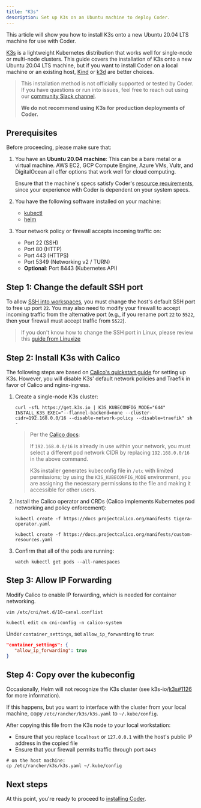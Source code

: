 ```yaml
---
title: "K3s"
description: Set up K3s on an Ubuntu machine to deploy Coder.
---
```


This article will show you how to install K3s onto a new Ubuntu 20.04 LTS
machine for use with Coder.

[K3s](https://k3s.io/) is a lightweight Kubernetes distribution that works well
for single-node or multi-node clusters. This guide covers the installation
of K3s onto a new Ubuntu 20.04 LTS machine, but if you want to install Coder on
a local machine or an existing host, [Kind](./kind.md) or [k3d](https://k3d.io/)
are better choices.

> This installation method is not officially supported or tested by Coder. If
> you have questions or run into issues, feel free to reach out using our
> [community Slack channel](https://cdr.co/join-community).
>
> **We do not recommend using K3s for production deployments of Coder.**

## Prerequisites

Before proceeding, please make sure that:

1. You have an **Ubuntu 20.04 machine**: This can be a bare metal or a virtual
   machine. AWS EC2, GCP Compute Engine, Azure VMs, Vultr,
   and DigitalOcean all offer options that work well for cloud computing.

   Ensure that the machine's specs satisfy
   Coder's [resource requirements](../requirements.md), since your experience
   with Coder is dependent on your system specs.

1. You have the following software installed on your machine:
   - [kubectl](https://kubernetes.io/docs/tasks/tools/install-kubectl-linux/)
   - [helm](https://helm.sh/docs/intro/install/)

1. Your network policy or firewall accepts incoming traffic on:
   - Port 22 (SSH)
   - Port 80 (HTTP)
   - Port 443 (HTTPS)
   - Port 5349 (Networking v2 / TURN)
   - **Optional**: Port 8443 (Kubernetes API)

## Step 1: Change the default SSH port

To allow [SSH into
workspaces](https://coder.com/docs/coder/v1.20/workspaces/ssh), you must change
the host's default SSH port to free up port `22`. You may also need to modify
your firewall to accept incoming traffic from the alternative port (e.g., if you
rename port `22` to `5522`, then your firewall must accept traffic from `5522`).

> If you don't know how to change the SSH port in Linux, please review this
> [guide from Linuxize](https://linuxize.com/post/how-to-change-ssh-port-in-linux/)

## Step 2: Install K3s with Calico

The following steps are based on [Calico's quickstart
guide](https://docs.projectcalico.org/getting-started/kubernetes/k3s/quickstart)
for setting up K3s. However, you will disable K3s' default network policies and
Traefik in favor of Calico and nginx-ingress.

1. Create a single-node K3s cluster:

   ```console
   curl -sfL https://get.k3s.io | K3S_KUBECONFIG_MODE="644" INSTALL_K3S_EXEC="--flannel-backend=none --cluster-cidr=192.168.0.0/16 --disable-network-policy --disable=traefik" sh -
   ```

   > Per the [Calico
   > docs](https://docs.projectcalico.org/getting-started/kubernetes/k3s/quickstart):
   >
   > If `192.168.0.0/16` is already in use within your network, you must select
   > a different pod network CIDR by replacing `192.168.0.0/16` in the above
   > command.
   >
   > K3s installer generates kubeconfig file in `/etc` with limited permissions;
   > by using the `K3S_KUBECONFIG_MODE` environment, you are assigning the
   > necessary permissions to the file and making it accessible for other users.

1. Install the Calico operator and CRDs (Calico implements Kubernetes pod
   networking and policy enforcement):

   ```console
   kubectl create -f https://docs projectcalico.org/manifests tigera-operator.yaml

   kubectl create -f https://docs.projectcalico.org/manifests/custom-resources.yaml
   ```

1. Confirm that all of the pods are running:

   ```console
   watch kubectl get pods --all-namespaces
   ```

## Step 3: Allow IP Forwarding

Modify Calico to enable IP forwarding, which is needed for container networking.

```console
vim /etc/cni/net.d/10-canal.conflist

kubectl edit cm cni-config -n calico-system
```

Under `container_settings`, set `allow_ip_forwarding` to `true`:

```json
"container_settings": {
   "allow_ip_forwarding": true
}
```

## Step 4: Copy over the kubeconfig

Occasionally, Helm will not recognize the K3s cluster
(see k3s-io/[k3s#1126](https://github.com/k3s-io/k3s/issues/1126) for more information).

If this happens, but you want to interface with the cluster from your local
machine, copy `/etc/rancher/k3s/k3s.yaml` to `~/.kube/config`.

After copying this file from the K3s node to your local workstation:

- Ensure that you replace `localhost` or `127.0.0.1` with the host's public IP
  address in the copied file
- Ensure that your firewall permits traffic through port `8443`

```console
# on the host machine:
cp /etc/rancher/k3s/k3s.yaml ~/.kube/config
```

## Next steps

At this point, you're ready to proceed to [installing Coder](../installation.md).

